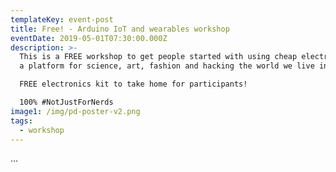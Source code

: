 ```yaml
---
templateKey: event-post
title: Free! - Arduino IoT and wearables workshop
eventDate: 2019-05-01T07:30:00.000Z
description: >-
  This is a FREE workshop to get people started with using cheap electronics as
  a platform for science, art, fashion and hacking the world we live in. 

  FREE electronics kit to take home for participants!

  100% #NotJustForNerds
image1: /img/pd-poster-v2.png
tags:
  - workshop
---
```

...
